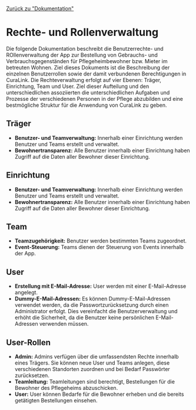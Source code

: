 [Zurück zu "Dokumentation"](README.md)

# Rechte- und Rollenverwaltung
Die folgende Dokumentation beschreibt die Benutzerrechte- und ROllenverwaltung der App zur Bestellung von Gebrauchs- und Verbrauchsgegenständen für Pflegeheimbewohner bzw. Mieter im betreuten Wohnen. Ziel dieses Dokuments ist die Beschreibung der einzelnen Benutzerrollen sowie der damit verbundenen Berechtigungen in CuraLink. Die Rechteverwaltung erfolgt auf vier Ebenen: Träger, Einrichtung, Team und User. Ziel dieser Aufteilung und den unterschiedlichen assoziierten die unterschiedlichen Aufgaben und Prozesse der verschiedenen Personen in der Pflege abzubilden und eine bestmögliche Struktur für die Anwendung von CuraLink zu geben. 

## Träger
* **Benutzer- und Teamverwaltung:** Innerhalb einer Einrichtung werden Benutzer und Teams erstellt und verwaltet.
* **Bewohnertransparenz:** Alle Benutzer innerhalb einer Einrichtung haben Zugriff auf die Daten aller Bewohner dieser Einrichtung.

## Einrichtung
* **Benutzer- und Teamverwaltung:** Innerhalb einer Einrichtung werden Benutzer und Teams erstellt und verwaltet.
* **Bewohnertransparenz:** Alle Benutzer innerhalb einer Einrichtung haben Zugriff auf die Daten aller Bewohner dieser Einrichtung.

## Team
* **Teamzugehörigkeit:** Benutzer werden bestimmten Teams zugeordnet.
* **Event-Steuerung:** Teams dienen der Steuerung von Events innerhalb der App.

## User
- **Erstellung mit E-Mail-Adresse:** User werden mit einer E-Mail-Adresse angelegt.
- **Dummy-E-Mail-Adressen:** Es können Dummy-E-Mail-Adressen verwendet werden, da die Passwortzurücksetzung durch einen Administrator erfolgt. Dies vereinfacht die Benutzerverwaltung und erhöht die Sicherheit, da die Benutzer keine persönlichen E-Mail-Adressen verwenden müssen.

## User-Rollen
* **Admin:** Admins verfügen über die umfassendsten Rechte innerhalb eines Trägers. Sie können neue User und Teams anlegen, diese verschiedenen Standorten zuordnen und bei Bedarf Passwörter zurücksetzen.
* **Teamleitung:** Teamleitungen sind berechtigt, Bestellungen für die Bewohner des Pflegeheims abzuschicken.
* **User:** User können Bedarfe für die Bewohner erheben und die bereits getätigten Bestellungen einsehen.
